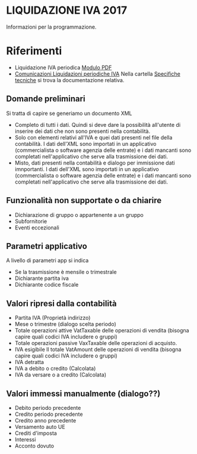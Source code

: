 # LIQUIDAZIONE IVA 2017 

Informazioni per la programmazione.

# Riferimenti
* Liquidazione IVA periodica [Modulo PDF](http://www.agenziaentrate.gov.it/wps/wcm/connect/f8544907-3410-4ad0-a6c8-84a03f91868b/IVA+period_2017_mod_istr.pdf?MOD=AJPERES&CACHEID=f8544907-3410-4ad0-a6c8-84a03f91868b)
* [Comunicazioni Liquidazioni periodiche IVA](http://www.informazionefiscale.it/IMG/pdf/comunicazione_liquidazioni_iva_trimestrali_modello.pdf) 
Nella cartella [Specifiche tecniche](https://github.com/BananaAccounting/Italia/tree/master/Iva/2017/Specifiche) si trova la documentazione relativa.


## Domande preliminari
Si tratta di capire se generiamo un documento XML 
* Completo di tutti i dati. 
  Quindi si deve dare la possibilità all'utente di inserire dei dati che non sono presenti nella contabilità.
* Solo con elementi relativi all'IVA e quei dati presenti nel file della contabilità.
  I dati dell'XML sono importati in un applicativo  (commercialista o software agenzia delle entrate) e i dati mancanti sono completati nell'applicativo che serve alla trasmissione dei dati.
* Misto, dati presenti nella contabilità e dialogo per immissione dati imnportanti. 
  I dati dell'XML sono importati in un applicativo  (commercialista o software agenzia delle entrate) e i dati mancanti sono completati nell'applicativo che serve alla trasmissione dei dati.

## Funzionalità non supportate o da chiarire
* Dichiarazione di gruppo o appartenente a un gruppo
* Subfornitorie
* Eventi eccezionali
 
## Parametri applicativo 
A livello di parametri app si indica 
* Se la trasmissione è mensile o trimestrale
* Dichiarante partita iva
* Dichiarante codice fiscale
  
## Valori ripresi dalla contabilità
* Partita IVA (Proprietà indirizzo)
* Mese o trimestre (dialogo scelta periodo)
* Totale operazioni attive
  VatTaxable delle operazioni di vendita 
  (bisogna capire quali codici IVA includere o gruppi)
* Totale operazioni passive
  VaxTaxable delle operazioni di acquisto.
* IVA esigibile
  Il totale VatAmount delle operazioni di vendita
  (bisogna capire quali codici IVA includere o gruppi)
* IVA detratta
* IVA a debito o credito (Calcolata)
* IVA da versare o a credito (Calcolata)

## Valori immessi manualmente (dialogo??)
* Debito periodo precedente
* Credito periodo precedente
* Credito anno precedente
* Versamento auto UE
* Crediti d'imposta
* Interessi
* Acconto dovuto




